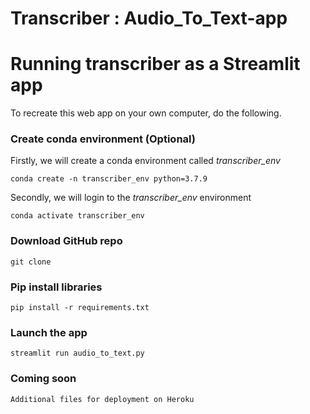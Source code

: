 # Transcriber : Audio_To_Text-app

# Running transcriber as a Streamlit app
To recreate this web app on your own computer, do the following.

### Create conda environment (Optional)
Firstly, we will create a conda environment called *transcriber_env*
```
conda create -n transcriber_env python=3.7.9
```
Secondly, we will login to the *transcriber_env* environment
```
conda activate transcriber_env
```

###  Download GitHub repo

```
git clone 
```

###  Pip install libraries
```
pip install -r requirements.txt
```

###  Launch the app

```
streamlit run audio_to_text.py
```


###  Coming soon 
```
Additional files for deployment on Heroku
```